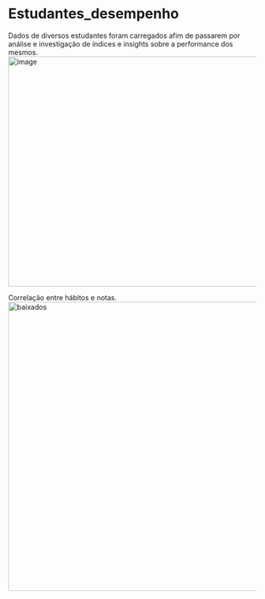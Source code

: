 # Estudantes_desempenho

Dados de diversos estudantes foram carregados afim de passarem por análise e investigação de índices e insights sobre a performance dos mesmos.
<img width="1793" height="467" alt="image" src="https://github.com/user-attachments/assets/6773d530-68d2-4877-946e-732705a1eb5d" />



Correlação entre hábitos e notas.
<img width="667" height="587" alt="baixados" src="https://github.com/user-attachments/assets/6f965c92-e933-4922-9380-6ed4084b6abd" />
